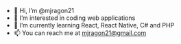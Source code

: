 - 👋 Hi, I’m @mjragon21
- 👀 I’m interested in coding web applications
- 🌱 I’m currently learning React, React Native, C# and PHP
- 📫 You can reach me at mjragon21@gmail.com

<!---
mjragon21/mjragon21 is a ✨ special ✨ repository because its `README.md` (this file) appears on your GitHub profile.
You can click the Preview link to take a look at your changes.
--->
